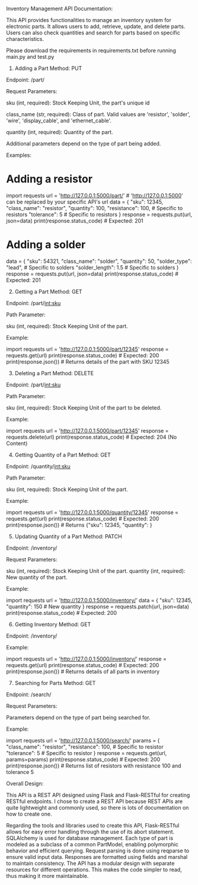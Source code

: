 Inventory Management API Documentation:

This API provides functionalities to manage an inventory system for electronic 
parts. It allows users to add, retrieve, update, and delete parts. Users can also 
check quantities and search for parts based on specific characteristics.

Please download the requirements in requirements.txt before running main.py and test.py

1. Adding a Part
Method: PUT

Endpoint: /part/

Request Parameters:

sku (int, required): Stock Keeping Unit, the part's unique id

class_name (str, required): Class of part. Valid values are 'resistor', 'solder', 'wire', 'display_cable', and 'ethernet_cable'.

quantity (int, required): Quantity of the part.

Additional parameters depend on the type of part being added.

Examples:

# Adding a resistor
import requests
url = 'http://127.0.0.1:5000/part/'     # 'http://127.0.0.1:5000' can be replaced by your specific API's url
data = {
    "sku": 12345,
    "class_name": "resistor",
    "quantity": 100,
    "resistance": 100,    # Specific to resistors
    "tolerance": 5        # Specific to resistors
}
response = requests.put(url, json=data)
print(response.status_code)  # Expected: 201

# Adding a solder
data = {
    "sku": 54321,
    "class_name": "solder",
    "quantity": 50,
    "solder_type": "lead",       # Specific to solders
    "solder_length": 1.5         # Specific to solders
}
response = requests.put(url, json=data)
print(response.status_code)  # Expected: 201


2. Getting a Part
Method: GET

Endpoint: /part/<int:sku>

Path Parameter:

sku (int, required): Stock Keeping Unit of the part.

Example:

import requests
url = 'http://127.0.0.1:5000/part/12345'
response = requests.get(url)
print(response.status_code)  # Expected: 200
print(response.json())        # Returns details of the part with SKU 12345


3. Deleting a Part
Method: DELETE

Endpoint: /part/<int:sku>

Path Parameter:

sku (int, required): Stock Keeping Unit of the part to be deleted.

Example:

import requests
url = 'http://127.0.0.1:5000/part/12345'
response = requests.delete(url)
print(response.status_code)  # Expected: 204 (No Content)


4. Getting Quantity of a Part
Method: GET

Endpoint: /quantity/<int:sku>

Path Parameter:

sku (int, required): Stock Keeping Unit of the part.

Example:

import requests
url = 'http://127.0.0.1:5000/quantity/12345'
response = requests.get(url)
print(response.status_code)  # Expected: 200
print(response.json())        # Returns {"sku": 12345, "quantity": <quantity>}


5. Updating Quantity of a Part
Method: PATCH

Endpoint: /inventory/

Request Parameters:

sku (int, required): Stock Keeping Unit of the part.
quantity (int, required): New quantity of the part.

Example:

import requests
url = 'http://127.0.0.1:5000/inventory/'
data = {
    "sku": 12345,
    "quantity": 150  # New quantity
}
response = requests.patch(url, json=data)
print(response.status_code)  # Expected: 200


6. Getting Inventory
Method: GET

Endpoint: /inventory/

Example:

import requests
url = 'http://127.0.0.1:5000/inventory/'
response = requests.get(url)
print(response.status_code)  # Expected: 200
print(response.json())        # Returns details of all parts in inventory


7. Searching for Parts
Method: GET

Endpoint: /search/

Request Parameters:

Parameters depend on the type of part being searched for.

Example:

import requests
url = 'http://127.0.0.1:5000/search/'
params = {
    "class_name": "resistor",
    "resistance": 100,    # Specific to resistor
    "tolerance": 5        # Specific to resistor
}
response = requests.get(url, params=params)
print(response.status_code)  # Expected: 200
print(response.json())        # Returns list of resistors with resistance 100 and tolerance 5



Overall Design:

This API is a REST API designed using Flask and Flask-RESTful for creating RESTful endpoints. 
I chose to create a REST API because REST APIs are quite lightweight and commonly used,
so there is lots of documentation on how to create one. 

Regarding the tools and libraries used to create this API, Flask-RESTful allows for easy error handling 
through the use of its abort statement. SQLAlchemy is used for database management.
Each type of part is modeled as a subclass of a common PartModel, enabling polymorphic behavior and 
efficient querying. Request parsing is done using reqparse to ensure valid input data. Responses are 
formatted using fields and marshal to maintain consistency. The API has a modular design 
with separate resources for different operations. This makes the code simpler to read, thus
making it more maintainable. 

